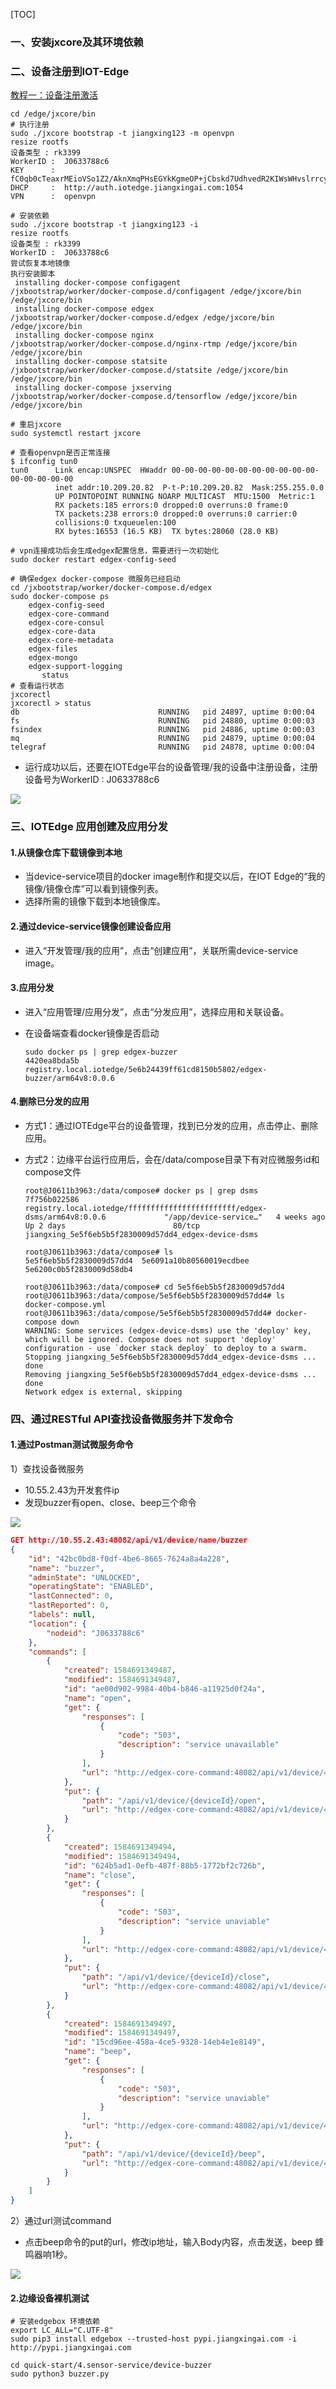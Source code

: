 [TOC]



### 一、安装jxcore及其环境依赖



### 二、设备注册到IOT-Edge

[教程一：设备注册激活](http://gitlab.jiangxingai.com/applications/iot-edge/quick-start/blob/master/1.activation/README.md)

```shell
cd /edge/jxcore/bin
# 执行注册
sudo ./jxcore bootstrap -t jiangxing123 -m openvpn
resize rootfs
设备类型 : rk3399
WorkerID :  J0633788c6
KEY      :  fC0qb0cTeaxrMEioVSo1Z2/AknXmqPHsEGYkKgmeOP+jCbskd7UdhvedR2KIWsWHvslrrcyNqnqaBptLZcz7QNWoPJPTBaHq4trjHD2c+qFDV+iQLQC3c1pM9oEiNrIiBcNf1J8IpUn164jG0pDG2Ep5Kh0y5csfIZvk6uRBDOQ=
DHCP     :  http://auth.iotedge.jiangxingai.com:1054
VPN      :  openvpn

# 安装依赖
sudo ./jxcore bootstrap -t jiangxing123 -i
resize rootfs
设备类型 : rk3399
WorkerID :  J0633788c6
尝试恢复本地镜像
执行安装脚本
 installing docker-compose configagent 
/jxbootstrap/worker/docker-compose.d/configagent /edge/jxcore/bin
/edge/jxcore/bin
 installing docker-compose edgex 
/jxbootstrap/worker/docker-compose.d/edgex /edge/jxcore/bin
/edge/jxcore/bin
 installing docker-compose nginx 
/jxbootstrap/worker/docker-compose.d/nginx-rtmp /edge/jxcore/bin
/edge/jxcore/bin
 installing docker-compose statsite 
/jxbootstrap/worker/docker-compose.d/statsite /edge/jxcore/bin
/edge/jxcore/bin
 installing docker-compose jxserving 
/jxbootstrap/worker/docker-compose.d/tensorflow /edge/jxcore/bin
/edge/jxcore/bin

# 重启jxcore
sudo systemctl restart jxcore

# 查看openvpn是否正常连接
$ ifconfig tun0
tun0      Link encap:UNSPEC  HWaddr 00-00-00-00-00-00-00-00-00-00-00-00-00-00-00-00  
          inet addr:10.209.20.82  P-t-P:10.209.20.82  Mask:255.255.0.0
          UP POINTOPOINT RUNNING NOARP MULTICAST  MTU:1500  Metric:1
          RX packets:185 errors:0 dropped:0 overruns:0 frame:0
          TX packets:238 errors:0 dropped:0 overruns:0 carrier:0
          collisions:0 txqueuelen:100 
          RX bytes:16553 (16.5 KB)  TX bytes:28060 (28.0 KB)
          
# vpn连接成功后会生成edgex配置信息，需要进行一次初始化
sudo docker restart edgex-config-seed

# 确保edgex docker-compose 微服务已经启动
cd /jxbootstrap/worker/docker-compose.d/edgex
sudo docker-compose ps
	edgex-config-seed
	edgex-core-command
	edgex-core-consul
	edgex-core-data
	edgex-core-metadata
	edgex-files
	edgex-mongo
	edgex-support-logging
       status
# 查看运行状态
jxcorectl
jxcorectl > status
db                               RUNNING   pid 24897, uptime 0:00:04
fs                               RUNNING   pid 24880, uptime 0:00:03
fsindex                          RUNNING   pid 24886, uptime 0:00:03
mq                               RUNNING   pid 24879, uptime 0:00:04
telegraf                         RUNNING   pid 24878, uptime 0:00:04
```

- 运行成功以后，还要在IOTEdge平台的设备管理/我的设备中注册设备，注册设备号为WorkerID :  J0633788c6

![](https://upload-images.jianshu.io/upload_images/15877540-91b91d776d564f18.png?imageMogr2/auto-orient/strip%7CimageView2/2/w/1240)



### 三、IOTEdge 应用创建及应用分发

#### 1.从镜像仓库下载镜像到本地

- 当device-service项目的docker image制作和提交以后，在IOT Edge的“我的镜像/镜像仓库”可以看到镜像列表。
- 选择所需的镜像下载到本地镜像库。

#### 2.通过device-service镜像创建设备应用

- 进入“开发管理/我的应用”，点击“创建应用”，关联所需device-service image。

#### 3.应用分发

- 进入“应用管理/应用分发”，点击“分发应用”，选择应用和关联设备。

- 在设备端查看docker镜像是否启动

  ```shell
  sudo docker ps | grep edgex-buzzer
  4420ea8bda5b        registry.local.iotedge/5e6b24439ff61cd8150b5802/edgex-buzzer/arm64v8:0.0.6
  ```


#### 4.删除已分发的应用

- 方式1：通过IOTEdge平台的设备管理，找到已分发的应用，点击停止、删除应用。

- 方式2：边缘平台运行应用后，会在/data/compose目录下有对应微服务id和compose文件

  ```shell
  root@J0611b3963:/data/compose# docker ps | grep dsms
  7f756b022586        registry.local.iotedge/ffffffffffffffffffffffff/edgex-dsms/arm64v8:0.0.6             "/app/device-service…"   4 weeks ago         Up 2 days                        80/tcp                                                                                                                                                               jiangxing_5e5f6eb5b5f2830009d57dd4_edgex-device-dsms
  
  root@J0611b3963:/data/compose# ls
  5e5f6eb5b5f2830009d57dd4  5e6091a10b80560019ecdbee  5e6200c0b5f2830009d58db4
  
  root@J0611b3963:/data/compose# cd 5e5f6eb5b5f2830009d57dd4
  root@J0611b3963:/data/compose/5e5f6eb5b5f2830009d57dd4# ls
  docker-compose.yml
  root@J0611b3963:/data/compose/5e5f6eb5b5f2830009d57dd4# docker-compose down 
  WARNING: Some services (edgex-device-dsms) use the 'deploy' key, which will be ignored. Compose does not support 'deploy' configuration - use `docker stack deploy` to deploy to a swarm.
  Stopping jiangxing_5e5f6eb5b5f2830009d57dd4_edgex-device-dsms ... done
  Removing jiangxing_5e5f6eb5b5f2830009d57dd4_edgex-device-dsms ... done
  Network edgex is external, skipping
  ```

  



### 四、通过RESTful API查找设备微服务并下发命令

#### 1.通过Postman测试微服务命令

1）查找设备微服务

- 10.55.2.43为开发套件ip
- 发现buzzer有open、close、beep三个命令

![](https://upload-images.jianshu.io/upload_images/15877540-bc16374d73692205.png?imageMogr2/auto-orient/strip%7CimageView2/2/w/1240)

```json
GET http://10.55.2.43:48082/api/v1/device/name/buzzer
{
    "id": "42bc0bd8-f0df-4be6-8665-7624a8a4a228",
    "name": "buzzer",
    "adminState": "UNLOCKED",
    "operatingState": "ENABLED",
    "lastConnected": 0,
    "lastReported": 0,
    "labels": null,
    "location": {
        "nodeid": "J0633788c6"
    },
    "commands": [
        {
            "created": 1584691349487,
            "modified": 1584691349487,
            "id": "ae00d902-9984-40b4-b846-a11925d0f24a",
            "name": "open",
            "get": {
                "responses": [
                    {
                        "code": "503",
                        "description": "service unavailable"
                    }
                ],
                "url": "http://edgex-core-command:48082/api/v1/device/42bc0bd8-f0df-4be6-8665-7624a8a4a228/command/ae00d902-9984-40b4-b846-a11925d0f24a"
            },
            "put": {
                "path": "/api/v1/device/{deviceId}/open",
                "url": "http://edgex-core-command:48082/api/v1/device/42bc0bd8-f0df-4be6-8665-7624a8a4a228/command/ae00d902-9984-40b4-b846-a11925d0f24a"
            }
        },
        {
            "created": 1584691349494,
            "modified": 1584691349494,
            "id": "624b5ad1-0efb-487f-88b5-1772bf2c726b",
            "name": "close",
            "get": {
                "responses": [
                    {
                        "code": "503",
                        "description": "service unaviable"
                    }
                ],
                "url": "http://edgex-core-command:48082/api/v1/device/42bc0bd8-f0df-4be6-8665-7624a8a4a228/command/624b5ad1-0efb-487f-88b5-1772bf2c726b"
            },
            "put": {
                "path": "/api/v1/device/{deviceId}/close",
                "url": "http://edgex-core-command:48082/api/v1/device/42bc0bd8-f0df-4be6-8665-7624a8a4a228/command/624b5ad1-0efb-487f-88b5-1772bf2c726b"
            }
        },
        {
            "created": 1584691349497,
            "modified": 1584691349497,
            "id": "15cd96ee-458a-4ce5-9328-14eb4e1e8149",
            "name": "beep",
            "get": {
                "responses": [
                    {
                        "code": "503",
                        "description": "service unaviable"
                    }
                ],
                "url": "http://edgex-core-command:48082/api/v1/device/42bc0bd8-f0df-4be6-8665-7624a8a4a228/command/15cd96ee-458a-4ce5-9328-14eb4e1e8149"
            },
            "put": {
                "path": "/api/v1/device/{deviceId}/beep",
                "url": "http://edgex-core-command:48082/api/v1/device/42bc0bd8-f0df-4be6-8665-7624a8a4a228/command/15cd96ee-458a-4ce5-9328-14eb4e1e8149"
            }
        }
    ]
}
```

2）通过url测试command

- 点击beep命令的put的url，修改ip地址，输入Body内容，点击发送，beep 蜂鸣器响1秒。

![](https://upload-images.jianshu.io/upload_images/15877540-263c76111cba3993.png?imageMogr2/auto-orient/strip%7CimageView2/2/w/1240)



#### 2.边缘设备裸机测试

```shell
# 安装edgebox 环境依赖
export LC_ALL="C.UTF-8"
sudo pip3 install edgebox --trusted-host pypi.jiangxingai.com -i http://pypi.jiangxingai.com 

cd quick-start/4.sensor-service/device-buzzer
sudo python3 buzzer.py
```

